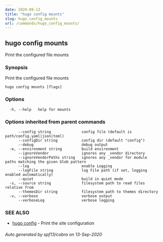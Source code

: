 ```yaml
---
date: 2020-09-13
title: "hugo config mounts"
slug: hugo_config_mounts
url: /commands/hugo_config_mounts/
---
```

## hugo config mounts

Print the configured file mounts

### Synopsis

Print the configured file mounts

```
hugo config mounts [flags]
```

### Options

```
  -h, --help   help for mounts
```

### Options inherited from parent commands

```
      --config string              config file (default is path/config.yaml|json|toml)
      --configDir string           config dir (default "config")
      --debug                      debug output
  -e, --environment string         build environment
      --ignoreVendor               ignores any _vendor directory
      --ignoreVendorPaths string   ignores any _vendor for module paths matching the given Glob pattern
      --log                        enable Logging
      --logFile string             log File path (if set, logging enabled automatically)
      --quiet                      build in quiet mode
  -s, --source string              filesystem path to read files relative from
      --themesDir string           filesystem path to themes directory
  -v, --verbose                    verbose output
      --verboseLog                 verbose logging
```

### SEE ALSO

* [hugo config](/commands/hugo_config/)	 - Print the site configuration

###### Auto generated by spf13/cobra on 13-Sep-2020
